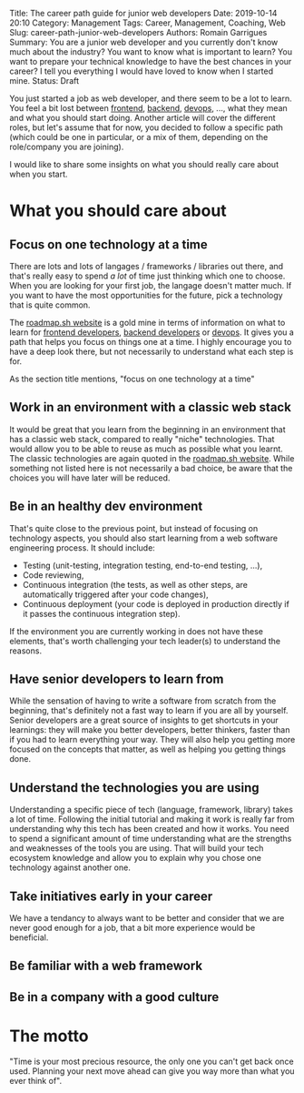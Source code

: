 Title: The career path guide for junior web developers
Date: 2019-10-14 20:10
Category: Management
Tags: Career, Management, Coaching, Web
Slug: career-path-junior-web-developers
Authors: Romain Garrigues
Summary: You are a junior web developer and you currently don't know much about the industry? You want to know what is important to learn? You want to prepare your technical knowledge to have the best chances in your career? I tell you everything I would have loved to know when I started mine.
Status: Draft

You just started a job as web developer, and there seem to be a lot to learn. You feel a bit lost between [frontend](), [backend](), [devops](), ..., what they mean and what you should start doing.
Another article will cover the different roles, but let's assume that for now, you decided to follow a specific path (which could be one in particular, or a mix of them, depending on the role/company you are joining).

I would like to share some insights on what you should really care about when you start.

# What you should care about

## Focus on one technology at a time

There are lots and lots of langages / frameworks / libraries out there, and that's really easy to spend _a lot_ of time just thinking which one to choose.
When you are looking for your first job, the langage doesn't matter much. If you want to have the most opportunities for the future, pick a technology that is quite common.

The [roadmap.sh website](https://roadmap.so) is a gold mine in terms of information on what to learn for [frontend developers](https://roadmap.so/frontend), [backend developers](https://roadmap.so/backend) or [devops](https://roadmap.so/devops).
It gives you a path that helps you focus on things one at a time. I highly encourage you to have a deep look there, but not necessarily to understand what each step is for.

As the section title mentions, "focus on one technology at a time"

## Work in an environment with a classic web stack

It would be great that you learn from the beginning in an environment that has a classic web stack, compared to really "niche" technologies.
That would allow you to be able to reuse as much as possible what you learnt.
The classic technologies are again quoted in the [roadmap.sh website](https://roadmap.so). While something not listed here is not necessarily a bad choice, be aware that the choices you will have later will be reduced.

## Be in an healthy dev environment

That's quite close to the previous point, but instead of focusing on technology aspects, you should also start learning from a web software engineering process. It should include:

- Testing (unit-testing, integration testing, end-to-end testing, ...),
- Code reviewing,
- Continuous integration (the tests, as well as other steps, are automatically triggered after your code changes),
- Continuous deployment (your code is deployed in production directly if it passes the continuous integration step).

If the environment you are currently working in does not have these elements, that's worth challenging your tech leader(s) to understand the reasons.

## Have senior developers to learn from

While the sensation of having to write a software from scratch from the beginning, that's definitely not a fast way to learn if you are all by yourself.
Senior developers are a great source of insights to get shortcuts in your learnings: they will make you better developers, better thinkers, faster than if you had to learn everything your way.
They will also help you getting more focused on the concepts that matter, as well as helping you getting things done.

## Understand the technologies you are using

Understanding a specific piece of tech (language, framework, library) takes a lot of time. Following the initial tutorial and making it work is really far from understanding why this tech has been created and how it works.
You need to spend a significant amount of time understanding what are the strengths and weaknesses of the tools you are using. That will build your tech ecosystem knowledge and allow you to explain why you chose one technology against another one.

## Take initiatives early in your career

We have a tendancy to always want to be better and consider that we are never good enough for a job, that a bit more experience would be beneficial.

## Be familiar with a web framework

## Be in a company with a good culture

# The motto

"Time is your most precious resource, the only one you can't get back once used. Planning your next move ahead can give you way more than what you ever think of".
